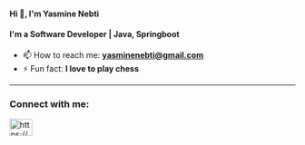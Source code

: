 <h4>Hi 👋, I'm Yasmine Nebti</h4>
<h4>I'm a Software Developer | Java, Springboot</h4>

- 📫 How to reach me: **yasminenebti@gmail.com**
- ⚡ Fun fact: **I love to play chess**

---
<h3 align="left">Connect with me:</h3>
<p align="left">
<a href="https://linkedin.com/in/yasmine-nebti/" target="blank"><img align="center" src="https://raw.githubusercontent.com/rahuldkjain/github-profile-readme-generator/master/src/images/icons/Social/linked-in-alt.svg" alt="https://www.linkedin.com/in/yasmine-nebti/" height="30" width="40" /></a>
</p>



